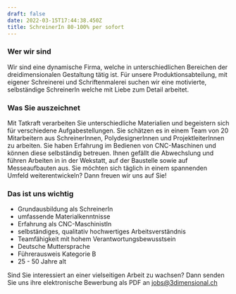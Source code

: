 ```yaml
---
draft: false
date: 2022-03-15T17:44:38.450Z
title: SchreinerIn 80-100% per sofort
---
```

### Wer wir sind

Wir sind eine dynamische Firma, welche in unterschiedlichen Bereichen der dreidimensionalen Gestaltung tätig ist. Für unsere Produktionsabteilung, mit eigener Schreinerei und Schriftenmalerei suchen wir eine motivierte, selbständige SchreinerIn welche mit Liebe zum Detail arbeitet.

### Was Sie auszeichnet

Mit Tatkraft verarbeiten Sie unterschiedliche Materialien und begeistern sich für verschiedene Aufgabestellungen. Sie schätzen es in einem Team von 20 Mitarbeitern aus SchreinerInnen, PolydesignerInnen und ProjektleiterInnen zu arbeiten. 
Sie haben Erfahrung im Bedienen von CNC-Maschinen und können diese selbständig betreuen. Ihnen gefällt die Abwechslung und führen Arbeiten in in der Wekstatt, auf der Baustelle sowie auf Messeaufbauten aus. Sie möchten sich täglich in einem spannenden Umfeld weiterentwickeln? Dann freuen wir uns auf Sie!

### Das ist uns wichtig

* Grundausbildung als SchreinerIn
* umfassende Materialkenntnisse
* Erfahrung als CNC-MaschinistIn
* selbständiges, qualitativ hochwertiges Arbeitsverständnis
* Teamfähigkeit mit hohem Verantwortungsbewusstsein
* Deutsche Muttersprache
* Führerausweis Kategorie B
* 25 - 50 Jahre alt

Sind Sie interessiert an einer vielseitigen Arbeit zu wachsen? Dann senden Sie uns ihre elektronische Bewerbung als PDF an [jobs@3dimensional.ch](mailto:jobs@3dimensional.ch)